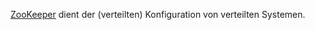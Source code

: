 [ZooKeeper](https://zookeeper.apache.org/) dient der (verteilten) Konfiguration von verteilten Systemen.
